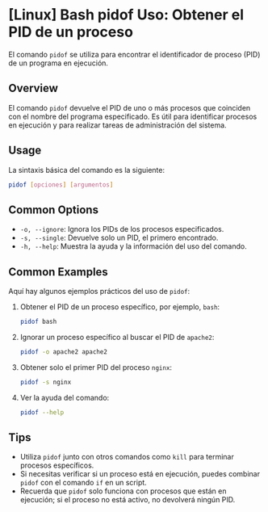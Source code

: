 # [Linux] Bash pidof Uso: Obtener el PID de un proceso

El comando `pidof` se utiliza para encontrar el identificador de proceso (PID) de un programa en ejecución.

## Overview
El comando `pidof` devuelve el PID de uno o más procesos que coinciden con el nombre del programa especificado. Es útil para identificar procesos en ejecución y para realizar tareas de administración del sistema.

## Usage
La sintaxis básica del comando es la siguiente:

```bash
pidof [opciones] [argumentos]
```

## Common Options
- `-o, --ignore`: Ignora los PIDs de los procesos especificados.
- `-s, --single`: Devuelve solo un PID, el primero encontrado.
- `-h, --help`: Muestra la ayuda y la información del uso del comando.

## Common Examples
Aquí hay algunos ejemplos prácticos del uso de `pidof`:

1. Obtener el PID de un proceso específico, por ejemplo, `bash`:
   ```bash
   pidof bash
   ```

2. Ignorar un proceso específico al buscar el PID de `apache2`:
   ```bash
   pidof -o apache2 apache2
   ```

3. Obtener solo el primer PID del proceso `nginx`:
   ```bash
   pidof -s nginx
   ```

4. Ver la ayuda del comando:
   ```bash
   pidof --help
   ```

## Tips
- Utiliza `pidof` junto con otros comandos como `kill` para terminar procesos específicos.
- Si necesitas verificar si un proceso está en ejecución, puedes combinar `pidof` con el comando `if` en un script.
- Recuerda que `pidof` solo funciona con procesos que están en ejecución; si el proceso no está activo, no devolverá ningún PID.